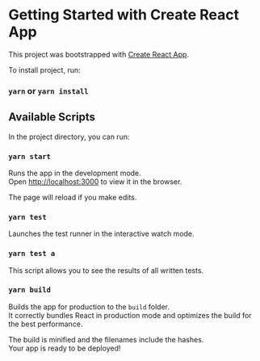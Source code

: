 # Getting Started with Create React App

This project was bootstrapped with [Create React App](https://github.com/facebook/create-react-app).

To install project, run:

### `yarn` or `yarn install`

## Available Scripts

In the project directory, you can run:

### `yarn start`

Runs the app in the development mode.\
Open [http://localhost:3000](http://localhost:3000) to view it in the browser.

The page will reload if you make edits.

### `yarn test`

Launches the test runner in the interactive watch mode.

### `yarn test a`

This script allows you to see the results of all written tests.

### `yarn build`

Builds the app for production to the `build` folder.\
It correctly bundles React in production mode and optimizes the build for the best performance.

The build is minified and the filenames include the hashes.\
Your app is ready to be deployed!
